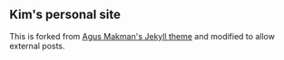 ## Kim's personal site

This is forked from [Agus Makman's Jekyll theme](https://agusmakmun.github.io) and modified to allow external posts.

